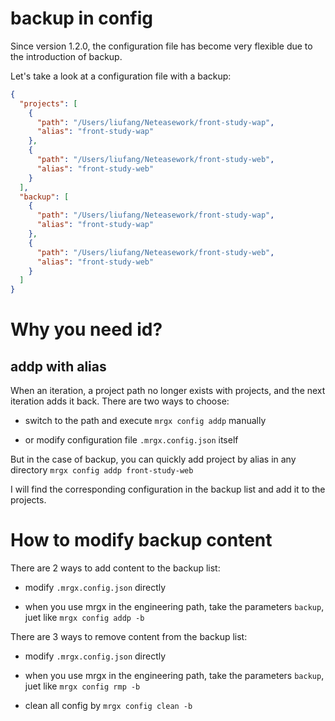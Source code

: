 # backup in config

Since version 1.2.0, the configuration file has become very flexible due to the introduction of backup.

Let's take a look at a configuration file with a backup:

```json
{
  "projects": [
    {
      "path": "/Users/liufang/Neteasework/front-study-wap",
      "alias": "front-study-wap"
    },
    {
      "path": "/Users/liufang/Neteasework/front-study-web",
      "alias": "front-study-web"
    }
  ],
  "backup": [
    {
      "path": "/Users/liufang/Neteasework/front-study-wap",
      "alias": "front-study-wap"
    },
    {
      "path": "/Users/liufang/Neteasework/front-study-web",
      "alias": "front-study-web"
    }
  ]
}
```

# Why you need id?

## addp with alias

When an iteration, a project path no longer exists with projects, and the next iteration adds it back. There are two ways to choose:

- switch to the path and execute `mrgx config addp` manually

- or modify configuration file `.mrgx.config.json` itself

But in the case of backup, you can quickly add project by alias in any directory
`mrgx config addp front-study-web`

I will find the corresponding configuration in the backup list and add it to the projects.

# How to modify backup content

There are 2 ways to add content to the backup list:

- modify `.mrgx.config.json` directly

- when you use mrgx in the engineering path, take the parameters `backup`, juet like `mrgx config addp -b`

There are 3 ways to remove content from the backup list:

- modify `.mrgx.config.json` directly

- when you use mrgx in the engineering path, take the parameters `backup`, juet like `mrgx config rmp -b`

- clean all config by `mrgx config clean -b`
